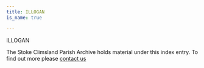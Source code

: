 ```yaml
---
title: ILLOGAN
is_name: true

---
```


ILLOGAN


The Stoke Climsland Parish Archive holds material under this index entry. To find out more please [contact us](/contact/)
